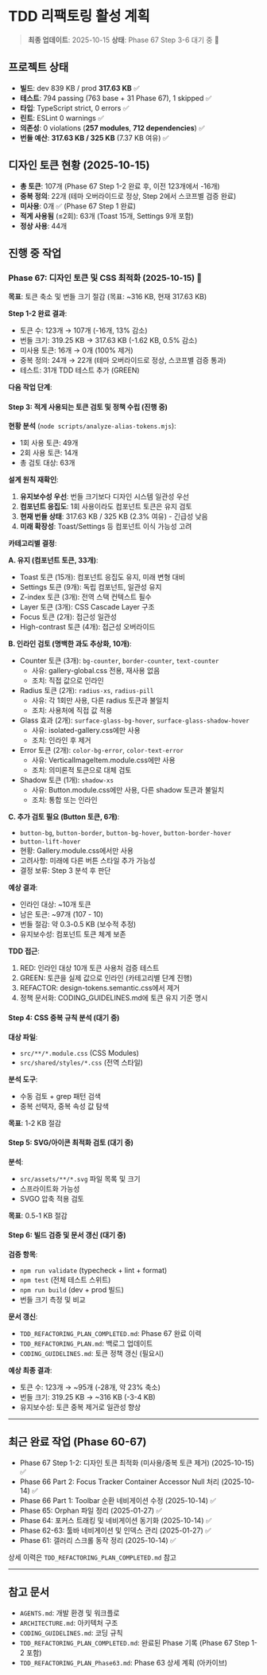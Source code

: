 # TDD 리팩토링 활성 계획

> **최종 업데이트**: 2025-10-15 **상태**: Phase 67 Step 3-6 대기 중 🚧

## 프로젝트 상태

- **빌드**: dev 839 KB / prod **317.63 KB** ✅
- **테스트**: 794 passing (763 base + 31 Phase 67), 1 skipped ✅
- **타입**: TypeScript strict, 0 errors ✅
- **린트**: ESLint 0 warnings ✅
- **의존성**: 0 violations (**257 modules**, **712 dependencies**) ✅
- **번들 예산**: **317.63 KB / 325 KB** (7.37 KB 여유) ✅

## 디자인 토큰 현황 (2025-10-15)

- **총 토큰**: 107개 (Phase 67 Step 1-2 완료 후, 이전 123개에서 -16개)
- **중복 정의**: 22개 (테마 오버라이드로 정상, Step 2에서 스코프별 검증 완료)
- **미사용**: 0개 ✅ (Phase 67 Step 1 완료)
- **적게 사용됨** (≤2회): 63개 (Toast 15개, Settings 9개 포함)
- **정상 사용**: 44개

## 진행 중 작업

### Phase 67: 디자인 토큰 및 CSS 최적화 (2025-10-15) 🚧

**목표**: 토큰 축소 및 번들 크기 절감 (목표: ~316 KB, 현재 317.63 KB)

**Step 1-2 완료 결과**:

- 토큰 수: 123개 → 107개 (-16개, 13% 감소)
- 번들 크기: 319.25 KB → 317.63 KB (-1.62 KB, 0.5% 감소)
- 미사용 토큰: 16개 → 0개 (100% 제거)
- 중복 정의: 24개 → 22개 (테마 오버라이드로 정상, 스코프별 검증 통과)
- 테스트: 31개 TDD 테스트 추가 (GREEN)

**다음 작업 단계**:

#### Step 3: 적게 사용되는 토큰 검토 및 정책 수립 (진행 중)

**현황 분석** (`node scripts/analyze-alias-tokens.mjs`):

- 1회 사용 토큰: 49개
- 2회 사용 토큰: 14개
- 총 검토 대상: 63개

**설계 원칙 재확인**:

1. **유지보수성 우선**: 번들 크기보다 디자인 시스템 일관성 우선
2. **컴포넌트 응집도**: 1회 사용이라도 컴포넌트 토큰은 유지 검토
3. **현재 번들 상태**: 317.63 KB / 325 KB (2.3% 여유) - 긴급성 낮음
4. **미래 확장성**: Toast/Settings 등 컴포넌트 이식 가능성 고려

**카테고리별 결정**:

**A. 유지 (컴포넌트 토큰, 33개)**:

- Toast 토큰 (15개): 컴포넌트 응집도 유지, 미래 변형 대비
- Settings 토큰 (9개): 독립 컴포넌트, 일관성 유지
- Z-index 토큰 (3개): 전역 스택 컨텍스트 필수
- Layer 토큰 (3개): CSS Cascade Layer 구조
- Focus 토큰 (2개): 접근성 일관성
- High-contrast 토큰 (4개): 접근성 오버라이드

**B. 인라인 검토 (명백한 과도 추상화, 10개)**:

- Counter 토큰 (3개): `bg-counter`, `border-counter`, `text-counter`
  - 사유: gallery-global.css 전용, 재사용 없음
  - 조치: 직접 값으로 인라인
- Radius 토큰 (2개): `radius-xs`, `radius-pill`
  - 사유: 각 1회만 사용, 다른 radius 토큰과 불일치
  - 조치: 사용처에 직접 값 적용
- Glass 효과 (2개): `surface-glass-bg-hover`, `surface-glass-shadow-hover`
  - 사유: isolated-gallery.css에만 사용
  - 조치: 인라인 후 제거
- Error 토큰 (2개): `color-bg-error`, `color-text-error`
  - 사유: VerticalImageItem.module.css에만 사용
  - 조치: 의미론적 토큰으로 대체 검토
- Shadow 토큰 (1개): `shadow-xs`
  - 사유: Button.module.css에만 사용, 다른 shadow 토큰과 불일치
  - 조치: 통합 또는 인라인

**C. 추가 검토 필요 (Button 토큰, 6개)**:

- `button-bg`, `button-border`, `button-bg-hover`, `button-border-hover`
- `button-lift-hover`
- 현황: Gallery.module.css에서만 사용
- 고려사항: 미래에 다른 버튼 스타일 추가 가능성
- 결정 보류: Step 3 분석 후 판단

**예상 결과**:

- 인라인 대상: ~10개 토큰
- 남은 토큰: ~97개 (107 - 10)
- 번들 절감: 약 0.3-0.5 KB (보수적 추정)
- 유지보수성: 컴포넌트 토큰 체계 보존

**TDD 접근**:

1. RED: 인라인 대상 10개 토큰 사용처 검증 테스트
2. GREEN: 토큰을 실제 값으로 인라인 (카테고리별 단계 진행)
3. REFACTOR: design-tokens.semantic.css에서 제거
4. 정책 문서화: CODING_GUIDELINES.md에 토큰 유지 기준 명시

#### Step 4: CSS 중복 규칙 분석 (대기 중)

**대상 파일**:

- `src/**/*.module.css` (CSS Modules)
- `src/shared/styles/*.css` (전역 스타일)

**분석 도구**:

- 수동 검토 + grep 패턴 검색
- 중복 선택자, 중복 속성 값 탐색

**목표**: 1-2 KB 절감

#### Step 5: SVG/아이콘 최적화 검토 (대기 중)

**분석**:

- `src/assets/**/*.svg` 파일 목록 및 크기
- 스프라이트화 가능성
- SVGO 압축 적용 검토

**목표**: 0.5-1 KB 절감

#### Step 6: 빌드 검증 및 문서 갱신 (대기 중)

**검증 항목**:

- `npm run validate` (typecheck + lint + format)
- `npm test` (전체 테스트 스위트)
- `npm run build` (dev + prod 빌드)
- 번들 크기 측정 및 비교

**문서 갱신**:

- `TDD_REFACTORING_PLAN_COMPLETED.md`: Phase 67 완료 이력
- `TDD_REFACTORING_PLAN.md`: 백로그 업데이트
- `CODING_GUIDELINES.md`: 토큰 정책 갱신 (필요시)

**예상 최종 결과**:

- 토큰 수: 123개 → ~95개 (-28개, 약 23% 축소)
- 번들 크기: 319.25 KB → ~316 KB (-3-4 KB)
- 유지보수성: 토큰 중복 제거로 일관성 향상

---

## 최근 완료 작업 (Phase 60-67)

- Phase 67 Step 1-2: 디자인 토큰 최적화 (미사용/중복 토큰 제거) (2025-10-15) ✅
- Phase 66 Part 2: Focus Tracker Container Accessor Null 처리 (2025-10-14) ✅
- Phase 66 Part 1: Toolbar 순환 네비게이션 수정 (2025-10-14) ✅
- Phase 65: Orphan 파일 정리 (2025-01-27) ✅
- Phase 64: 포커스 트래킹 및 네비게이션 동기화 (2025-10-14) ✅
- Phase 62-63: 툴바 네비게이션 및 인덱스 관리 (2025-01-27) ✅
- Phase 61: 갤러리 스크롤 동작 정리 (2025-10-14) ✅

상세 이력은 `TDD_REFACTORING_PLAN_COMPLETED.md` 참고

---

## 참고 문서

- `AGENTS.md`: 개발 환경 및 워크플로
- `ARCHITECTURE.md`: 아키텍처 구조
- `CODING_GUIDELINES.md`: 코딩 규칙
- `TDD_REFACTORING_PLAN_COMPLETED.md`: 완료된 Phase 기록 (Phase 67 Step 1-2
  포함)
- `TDD_REFACTORING_PLAN_Phase63.md`: Phase 63 상세 계획 (아카이브)
